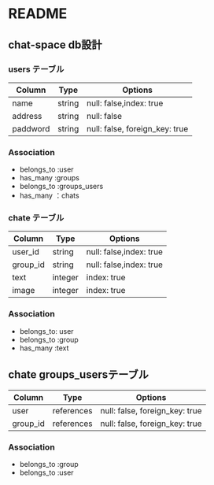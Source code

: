 # README
## chat-space db設計

### users テーブル
|Column|Type|Options|
|------|----|-------|
|name|string|null: false,index: true|
|address|string|null: false|
|paddword|string|null: false, foreign_key: true|

### Association
- belongs_to :user
- has_many :groups
- belongs_to :groups_users
- has_many ：chats

### chate テーブル
|Column|Type|Options|
|------|----|-------|
|user_id|string|null: false,index: true|
|group_id|string|null: false,index: true|
|text|integer|index: true|
|image|integer|index: true|

### Association
- belongs_to: user
- belongs_to :group
- has_many :text


## chate groups_usersテーブル
|Column|Type|Options|
|------|----|-------|
|user|references|null: false, foreign_key: true|
|group_id|references|null: false, foreign_key: true|

### Association
- belongs_to :group
- belongs_to :user